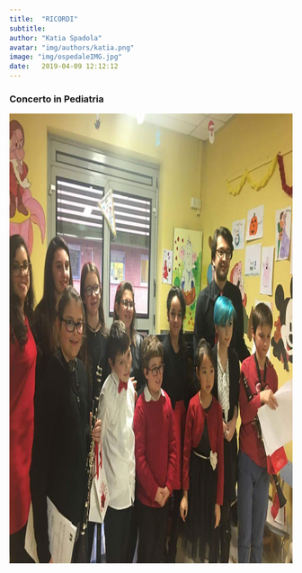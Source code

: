 ```yaml
---
title:  "RICORDI"
subtitle:
author: "Katia Spadola"
avatar: "img/authors/katia.png"
image: "img/ospedaleIMG.jpg"
date:   2019-04-09 12:12:12
---
```

### Concerto in Pediatria
<img src="/img/ospedaleIMG.jpg" height="800" width="550">
